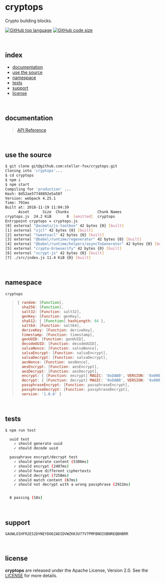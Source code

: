 # cryptops

Crypto building blocks.

[![GitHub top language](https://img.shields.io/github/languages/top/stellar-fox/cryptops.svg)](https://github.com/stellar-fox/cryptops)
[![GitHub code size](https://img.shields.io/github/languages/code-size/stellar-fox/cryptops.svg)](https://github.com/stellar-fox/cryptops)

<br />




## index

* [documentation](#documentation)
* [use the source](#use-the-source)
* [namespace](#namespace)
* [tests](#tests)
* [support](#support)
* [license](#license)

<br />




## documentation

> [API Reference](https://stellar-fox.github.io/cryptops/)

<br />




## use the source

```bash
$ git clone git@github.com:stellar-fox/cryptops.git
Cloning into 'cryptops'...
$ cd cryptops
$ npm i
$ npm start
Compiling for 'production' ...
Hash: 8d52ae57748892e5a58f
Version: webpack 4.25.1
Time: 791ms
Built at: 2018-11-19 11:04:39
      Asset      Size  Chunks             Chunk Names
cryptops.js  24.2 KiB       0  [emitted]  cryptops
Entrypoint cryptops = cryptops.js
[0] external "@xcmats/js-toolbox" 42 bytes {0} [built]
[1] external "sjcl" 42 bytes {0} [built]
[2] external "tweetnacl" 42 bytes {0} [built]
[3] external "@babel/runtime/regenerator" 42 bytes {0} [built]
[4] external "@babel/runtime/helpers/asyncToGenerator" 42 bytes {0} [built]
[5] external "crypto-browserify" 42 bytes {0} [built]
[6] external "scrypt-js" 42 bytes {0} [built]
[7] ./src/index.js 11.4 KiB {0} [built]
```

<br />




## namespace

```javascript
cryptops
```

> ```javascript
> { random: [Function],
>   sha256: [Function],
>   salt32: [Function: salt32],
>   genKey: [Function: genKey],
>   sha512: { [Function] hashLength: 64 },
>   salt64: [Function: salt64],
>   deriveKey: [Function: deriveKey],
>   timestamp: [Function: timestamp],
>   genUUID: [Function: genUUID],
>   decodeUUID: [Function: decodeUUID],
>   salsaNonce: [Function: salsaNonce],
>   salsaEncrypt: [Function: salsaEncrypt],
>   salsaDecrypt: [Function: salsaDecrypt],
>   aesNonce: [Function: aesNonce],
>   aesEncrypt: [Function: aesEncrypt],
>   aesDecrypt: [Function: aesDecrypt],
>   encrypt: { [Function: encrypt] MAGIC: '0xDAB0', VERSION: '0x0001' },
>   decrypt: { [Function: decrypt] MAGIC: '0xDAB0', VERSION: '0x0001' },
>   passphraseEncrypt: [Function: passphraseEncrypt],
>   passphraseDecrypt: [Function: passphraseDecrypt],
>   version: '1.0.0' }
> ```

<br />




## tests

```bash
$ npm run test

  uuid test
    ✓ should generate uuid
    ✓ should decode uuid

  passphrase encrypt/decrypt test
    ✓ should generate content (5386ms)
    ✓ should encrypt (2407ms)
    ✓ should have different ciphertexts
    ✓ should decrypt (7258ms)
    ✓ should match content (67ms)
    ✓ should not decrypt with a wrong passphrase (2922ms)


  8 passing (18s)
```

<br />




## support

```
GAUWLOIHFR2E52DYNEYDO6ZADIDVWZKK3U77V7PMFBNOIOBNREQBHBRR
```

<br />




## license

**cryptops** are released under the Apache License, Version 2.0. See the
[LICENSE](https://github.com/stellar-fox/cryptops/blob/master/LICENSE)
for more details.
